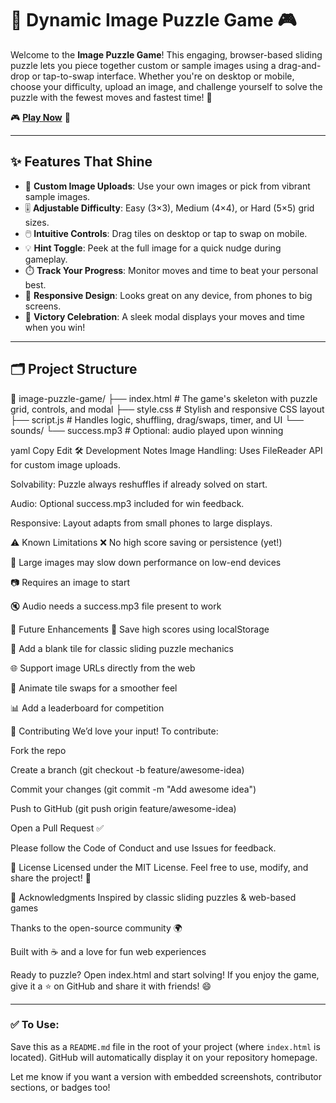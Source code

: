 # 🧩 Dynamic Image Puzzle Game 🎮

Welcome to the **Image Puzzle Game**! This engaging, browser-based sliding puzzle lets you piece together custom or sample images using a drag-and-drop or tap-to-swap interface. Whether you're on desktop or mobile, choose your difficulty, upload an image, and challenge yourself to solve the puzzle with the fewest moves and fastest time! 🚀

🎮 [**Play Now**](https://sayan365.github.io/puzzle-game) 🎉

---

## ✨ Features That Shine

- 📸 **Custom Image Uploads**: Use your own images or pick from vibrant sample images.
- 🎚️ **Adjustable Difficulty**: Easy (3×3), Medium (4×4), or Hard (5×5) grid sizes.
- 🖱️ **Intuitive Controls**: Drag tiles on desktop or tap to swap on mobile.
- 💡 **Hint Toggle**: Peek at the full image for a quick nudge during gameplay.
- ⏱️ **Track Your Progress**: Monitor moves and time to beat your personal best.
- 📱 **Responsive Design**: Looks great on any device, from phones to big screens.
- 🎉 **Victory Celebration**: A sleek modal displays your moves and time when you win!

---

## 🗂️ Project Structure

📁 image-puzzle-game/
├── index.html # The game's skeleton with puzzle grid, controls, and modal
├── style.css # Stylish and responsive CSS layout
├── script.js # Handles logic, shuffling, drag/swaps, timer, and UI
└── sounds/
└── success.mp3 # Optional: audio played upon winning

yaml
Copy
Edit
🛠️ Development Notes
Image Handling: Uses FileReader API for custom image uploads.

Solvability: Puzzle always reshuffles if already solved on start.

Audio: Optional success.mp3 included for win feedback.

Responsive: Layout adapts from small phones to large displays.

⚠️ Known Limitations
❌ No high score saving or persistence (yet!)

🐢 Large images may slow down performance on low-end devices

📷 Requires an image to start

🔇 Audio needs a success.mp3 file present to work

🌟 Future Enhancements
🏅 Save high scores using localStorage

🧩 Add a blank tile for classic sliding puzzle mechanics

🌐 Support image URLs directly from the web

🎥 Animate tile swaps for a smoother feel

📊 Add a leaderboard for competition

🤝 Contributing
We’d love your input! To contribute:

Fork the repo

Create a branch (git checkout -b feature/awesome-idea)

Commit your changes (git commit -m "Add awesome idea")

Push to GitHub (git push origin feature/awesome-idea)

Open a Pull Request ✅

Please follow the Code of Conduct and use Issues for feedback.

📜 License
Licensed under the MIT License.
Feel free to use, modify, and share the project! 🖤

🙌 Acknowledgments
Inspired by classic sliding puzzles & web-based games

Thanks to the open-source community 🌍

Built with ☕ and a love for fun web experiences

Ready to puzzle?
Open index.html and start solving!
If you enjoy the game, give it a ⭐ on GitHub and share it with friends! 😄

---

### ✅ To Use:
Save this as a `README.md` file in the root of your project (where `index.html` is located). GitHub will automatically display it on your repository homepage.

Let me know if you want a version with embedded screenshots, contributor sections, or badges too!
